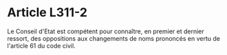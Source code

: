 # Article L311-2

Le Conseil d'Etat est compétent pour connaître, en premier et dernier ressort, des oppositions aux changements de noms prononcés en vertu de l'article 61 du code civil.
